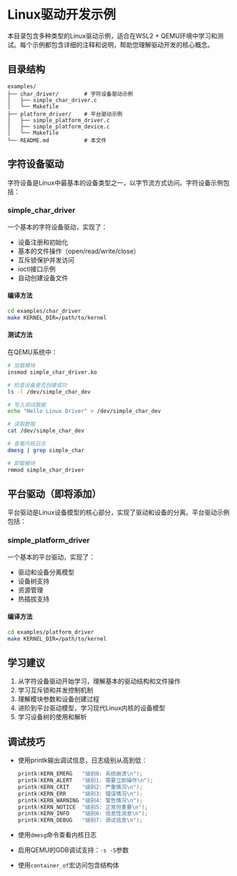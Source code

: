 # Linux驱动开发示例

本目录包含多种类型的Linux驱动示例，适合在WSL2 + QEMU环境中学习和测试。每个示例都包含详细的注释和说明，帮助您理解驱动开发的核心概念。

## 目录结构

```
examples/
├── char_driver/        # 字符设备驱动示例
│   ├── simple_char_driver.c
│   └── Makefile
├── platform_driver/    # 平台驱动示例
│   ├── simple_platform_driver.c
│   ├── simple_platform_device.c
│   └── Makefile
└── README.md           # 本文件
```

## 字符设备驱动

字符设备是Linux中最基本的设备类型之一，以字节流方式访问。字符设备示例包括：

### simple_char_driver

一个基本的字符设备驱动，实现了：
- 设备注册和初始化
- 基本的文件操作（open/read/write/close）
- 互斥锁保护并发访问
- ioctl接口示例
- 自动创建设备文件

#### 编译方法

```bash
cd examples/char_driver
make KERNEL_DIR=/path/to/kernel
```

#### 测试方法

在QEMU系统中：
```bash
# 加载模块
insmod simple_char_driver.ko

# 检查设备是否创建成功
ls -l /dev/simple_char_dev

# 写入测试数据
echo "Hello Linux Driver" > /dev/simple_char_dev

# 读取数据
cat /dev/simple_char_dev

# 查看内核日志
dmesg | grep simple_char

# 卸载模块
rmmod simple_char_driver
```

## 平台驱动（即将添加）

平台驱动是Linux设备模型的核心部分，实现了驱动和设备的分离。平台驱动示例包括：

### simple_platform_driver

一个基本的平台驱动，实现了：
- 驱动和设备分离模型
- 设备树支持
- 资源管理
- 热插拔支持

#### 编译方法

```bash
cd examples/platform_driver
make KERNEL_DIR=/path/to/kernel
```

## 学习建议

1. 从字符设备驱动开始学习，理解基本的驱动结构和文件操作
2. 学习互斥锁和并发控制机制
3. 理解模块参数和设备创建过程
4. 进阶到平台驱动模型，学习现代Linux内核的设备模型
5. 学习设备树的使用和解析

## 调试技巧

- 使用printk输出调试信息，日志级别从高到低：
  ```c
  printk(KERN_EMERG   "级别0: 系统崩溃\n");
  printk(KERN_ALERT   "级别1: 需要立即操作\n");
  printk(KERN_CRIT    "级别2: 严重情况\n");
  printk(KERN_ERR     "级别3: 错误情况\n");
  printk(KERN_WARNING "级别4: 警告情况\n");
  printk(KERN_NOTICE  "级别5: 正常但重要\n");
  printk(KERN_INFO    "级别6: 信息性消息\n");
  printk(KERN_DEBUG   "级别7: 调试信息\n");
  ```

- 使用`dmesg`命令查看内核日志
- 启用QEMU的GDB调试支持：`-s -S`参数
- 使用`container_of`宏访问包含结构体

